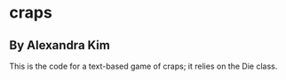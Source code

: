 # craps

## By Alexandra Kim

This is the code for a text-based game of craps; it relies on the Die class.
